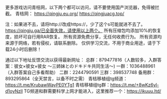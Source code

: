 更多游戏访问青桔网，以下两个都可以访问，请不要使用国产浏览器，免得被拦截。
青桔网：
https://qingju.eu.org/
https://qingjuacg.top/


注：如果进不去，请将http://改成https://，少了这个s可能就进不去了。
https://qingju.ga/已全面失效，请使用以上两个。
所有压缩包均添加10%的恢复度，损坏可自行用RAR恢复。
所有资源免费分享，无任何收费行为。
所有资源均来源于网络，若有侵权，请联系删除。
仅供学习交流，不用于商业用途，请于下载24小时后删除！

通过以下地址反馈交流以获得最新网址：
总群：879477816（人数较多，入群答案：彼女×彼女×彼女 〜三姉妹とのドキドキ共同生活〜)
一群：1036488961（入群答案自己多看帮助）
二群：2244790591
三群：398537748
备用群：893295864（全天禁言，以备不时之需）
青桔移植组tg频道：https://t.me/KrubawWayPE0YTg1
青桔移植组tg群：https://t.me/+8wKz6yl-d1oyNzll
TG频道和群需要科学上网才能进入，这里推荐一个：https://ikuuu.ltd/
